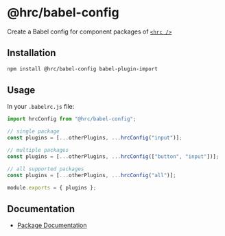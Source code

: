 # @hrc/babel-config

Create a Babel config for component packages of [`<hrc
/>`](https://hdoc1509.github.io/hrc/)

## Installation

```bash
npm install @hrc/babel-config babel-plugin-import
```

## Usage

In your `.babelrc.js` file:

```js
import hrcConfig from "@hrc/babel-config";

// single package
const plugins = [...otherPlugins, ...hrcConfig("input")];

// multiple packages
const plugins = [...otherPlugins, ...hrcConfig(["button", "input"])];

// all supported packages
const plugins = [...otherPlugins, ...hrcConfig("all")];

module.exports = { plugins };
```

## Documentation

- [Package Documentation](https://hdoc1509.github.io/hrc/packages/babel-config)
